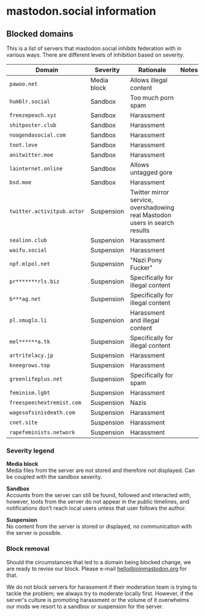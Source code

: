 # mastodon.social information
## Blocked domains

This is a list of servers that mastodon.social inhibits federation with in various ways. There are different levels of inhibition based on severity.

|Domain|Severity|Rationale|Notes|
|------|---------|--------|-----|
|`pawoo.net`         |Media block|Allows illegal content|
|`humblr.social`     |Sandbox    |Too much porn spam|
|`freezepeach.xyz`   |Sandbox    |Harassment|
|`shitposter.club`   |Sandbox    |Harassment|
|`noagendasocial.com`|Sandbox    |Harassment|
|`toot.love`         |Sandbox    |Harassment|
|`anitwitter.moe`    |Sandbox    |Harassment|
|`lainternet.online` |Sandbox    |Allows untagged gore|
|`bsd.moe`           |Sandbox    |Harassment|
|`twitter.activitpub.actor`|Suspension|Twitter mirror service, overshadowing real Mastodon users in search results|
|`sealion.club`      |Suspension |Harassment|
|`waifu.social`      |Suspension |Harassment|
|`npf.mlpol.net`     |Suspension |"Nazi Pony Fucker"|
|`pr*******rls.biz`  |Suspension |Specifically for illegal content|
|`b***ag.net`        |Suspension |Specifically for illegal content|
|`pl.smuglo.li`      |Suspension |Harassment and illegal content|
|`mel******a.tk`     |Suspension |Specifically for illegal content|
|`artritelacy.jp`    |Suspension |Harassment|
|`kneegrows.top`     |Suspension |Harassment|
|`greenlifeplus.net` |Suspension |Specifically for spam|
|`feminism.lgbt`     |Suspension |Harassment|
|`freespeechextremist.com`|Suspension|Nazis|
|`wagesofsinisdeath.com`  |Suspension|Harassment|
|`cnet.site`         |Suspension |Harassment|
|`rapefeminists.network`|Suspension|Harassment|

### Severity legend

**Media block**  
Media files from the server are not stored and therefore not displayed. Can be coupled with the sandbox severity.

**Sandbox**  
Accounts from the server can still be found, followed and interacted with, however, toots from the server do not appear in the public timelines, and notifications don't reach local users unless that user follows the author.

**Suspension**  
No content from the server is stored or displayed, no communication with the server is possible.

### Block removal

Should the circumstances that led to a domain being blocked change, we are ready to revise our block. Please e-mail <hello@joinmastodon.org> for that.

We do not block servers for harassment if their moderation team is trying to tackle the problem; we always try to moderate locally first. However, if the server's culture is promoting harassment or the volume of it overwhelms our mods we resort to a sandbox or suspension for the server.
